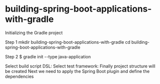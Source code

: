 # building-spring-boot-applications-with-gradle

Initializing the Gradle project

Step 1
mkdir building-spring-boot-applications-with-gradle
cd building-spring-boot-applications-with-gradle

Step 2
$ gradle init --type java-application

Select build script DSL:
Select test framework:
Finally project structure will be created 
Next we need to apply the Spring Boot plugin and define the dependencies
